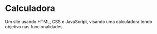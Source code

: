 # Calculadora
Um site usando HTML, CSS e JavaScript, visando uma calculadora tendo objetivo nas funcionalidades.
